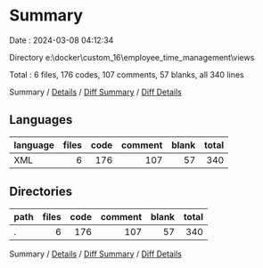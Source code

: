 # Summary

Date : 2024-03-08 04:12:34

Directory e:\\docker\\custom_16\\employee_time_management\\views

Total : 6 files,  176 codes, 107 comments, 57 blanks, all 340 lines

Summary / [Details](details.md) / [Diff Summary](diff.md) / [Diff Details](diff-details.md)

## Languages
| language | files | code | comment | blank | total |
| :--- | ---: | ---: | ---: | ---: | ---: |
| XML | 6 | 176 | 107 | 57 | 340 |

## Directories
| path | files | code | comment | blank | total |
| :--- | ---: | ---: | ---: | ---: | ---: |
| . | 6 | 176 | 107 | 57 | 340 |

Summary / [Details](details.md) / [Diff Summary](diff.md) / [Diff Details](diff-details.md)
